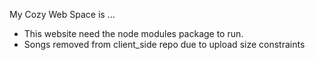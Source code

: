 My Cozy Web Space is ...

* This website need the node modules package to run.
* Songs removed from client_side repo due to upload size constraints
